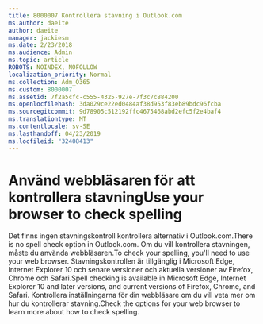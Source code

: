 ```yaml
---
title: 8000007 Kontrollera stavning i Outlook.com
ms.author: daeite
author: daeite
manager: jackiesm
ms.date: 2/23/2018
ms.audience: Admin
ms.topic: article
ROBOTS: NOINDEX, NOFOLLOW
localization_priority: Normal
ms.collection: Adm_O365
ms.custom: 8000007
ms.assetid: 7f2a5cfc-c555-4325-927e-7f3c7c884200
ms.openlocfilehash: 3da029ce22ed0484af38d953f83eb89bdc96fcba
ms.sourcegitcommit: 9d78905c512192ffc4675468abd2efc5f2e4baf4
ms.translationtype: MT
ms.contentlocale: sv-SE
ms.lasthandoff: 04/23/2019
ms.locfileid: "32408413"
---
```

# <a name="use-your-browser-to-check-spelling"></a><span data-ttu-id="e81c2-102">Använd webbläsaren för att kontrollera stavning</span><span class="sxs-lookup"><span data-stu-id="e81c2-102">Use your browser to check spelling</span></span>

<span data-ttu-id="e81c2-103">Det finns ingen stavningskontroll kontrollera alternativ i Outlook.com.</span><span class="sxs-lookup"><span data-stu-id="e81c2-103">There is no spell check option in Outlook.com.</span></span> <span data-ttu-id="e81c2-104">Om du vill kontrollera stavningen, måste du använda webbläsaren.</span><span class="sxs-lookup"><span data-stu-id="e81c2-104">To check your spelling, you'll need to use your web browser.</span></span> <span data-ttu-id="e81c2-105">Stavningskontrollen är tillgänglig i Microsoft Edge, Internet Explorer 10 och senare versioner och aktuella versioner av Firefox, Chrome och Safari.</span><span class="sxs-lookup"><span data-stu-id="e81c2-105">Spell checking is available in Microsoft Edge, Internet Explorer 10 and later versions, and current versions of Firefox, Chrome, and Safari.</span></span> <span data-ttu-id="e81c2-106">Kontrollera inställningarna för din webbläsare om du vill veta mer om hur du kontrollerar stavning.</span><span class="sxs-lookup"><span data-stu-id="e81c2-106">Check the options for your web browser to learn more about how to check spelling.</span></span>
  

